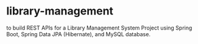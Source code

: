 # library-management
to build REST APIs for a Library Management System Project using Spring Boot, Spring Data JPA (Hibernate), and MySQL database.
